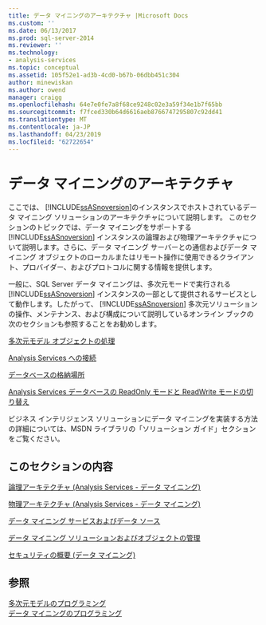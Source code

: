 ```yaml
---
title: データ マイニングのアーキテクチャ |Microsoft Docs
ms.custom: ''
ms.date: 06/13/2017
ms.prod: sql-server-2014
ms.reviewer: ''
ms.technology:
- analysis-services
ms.topic: conceptual
ms.assetid: 105f52e1-ad3b-4cd0-b67b-06dbb451c304
author: minewiskan
ms.author: owend
manager: craigg
ms.openlocfilehash: 64e7e0fe7a8f68ce9248c02e3a59f34e1b7f65bb
ms.sourcegitcommit: f7fced330b64d6616aeb8766747295807c92dd41
ms.translationtype: MT
ms.contentlocale: ja-JP
ms.lasthandoff: 04/23/2019
ms.locfileid: "62722654"
---
```

# <a name="data-mining-architecture"></a>データ マイニングのアーキテクチャ
  ここでは、 [!INCLUDE[ssASnoversion](../../includes/ssasnoversion-md.md)]のインスタンスでホストされているデータ マイニング ソリューションのアーキテクチャについて説明します。 このセクションのトピックでは、データ マイニングをサポートする [!INCLUDE[ssASnoversion](../../includes/ssasnoversion-md.md)] インスタンスの論理および物理アーキテクチャについて説明します。さらに、データ マイニング サーバーとの通信およびデータ マイニング オブジェクトのローカルまたはリモート操作に使用できるクライアント、プロバイダー、およびプロトコルに関する情報を提供します。  
  
 一般に、SQL Server データ マイニングは、多次元モードで実行される [!INCLUDE[ssASnoversion](../../includes/ssasnoversion-md.md)] インスタンスの一部として提供されるサービスとして動作します。したがって、 [!INCLUDE[ssASnoversion](../../includes/ssasnoversion-md.md)] 多次元ソリューションの操作、メンテナンス、および構成について説明しているオンライン ブックの次のセクションも参照することをお勧めします。  
  
 [多次元モデル オブジェクトの処理](../multidimensional-models/processing-a-multidimensional-model-analysis-services.md)  
  
 [Analysis Services への接続](../instances/connect-to-analysis-services.md)  
  
 [データベースの格納場所](../multidimensional-models/database-storage-location.md)  
  
 [Analysis Services データベースの ReadOnly モードと ReadWrite モードの切り替え](../multidimensional-models/switch-an-analysis-services-database-between-readonly-and-readwrite-modes.md)  
  
 ビジネス インテリジェンス ソリューションにデータ マイニングを実装する方法の詳細については、MSDN ライブラリの「ソリューション ガイド」セクションをご覧ください。  
  
## <a name="in-this-section"></a>このセクションの内容  
 [論理アーキテクチャ (Analysis Services - データ マイニング)](logical-architecture-analysis-services-data-mining.md)  
  
 [物理アーキテクチャ (Analysis Services - データ マイニング)](physical-architecture-analysis-services-data-mining.md)  
  
 [データ マイニング サービスおよびデータ ソース](data-mining-services-and-data-sources.md)  
  
 [データ マイニング ソリューションおよびオブジェクトの管理](management-of-data-mining-solutions-and-objects.md)  
  
 [セキュリティの概要 (データ マイニング)](security-overview-data-mining.md)  
  
## <a name="see-also"></a>参照  
 [多次元モデルのプログラミング](../multidimensional-models/multidimensional-model-programming.md)   
 [データ マイニングのプログラミング](../dev-guide/data-mining-programming.md)  
  
  
